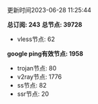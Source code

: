 更新时间2023-06-28 11:25:44

**总订阅: 243**
**总节点: 39728**
- vless节点: 62

**google ping有效节点: 1958**
- trojan节点: 80
- v2ray节点: 1776
- ss节点: 82
- ssr节点: 20

